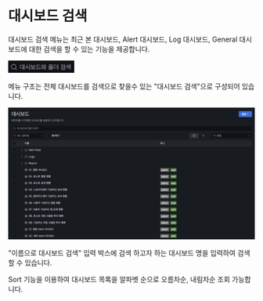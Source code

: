 # 대시보드 검색
대시보드 검색 메뉴는 최근 본 대시보드, Alert 대시보드, Log 대시보드, General 대시보드에 대한 검색을 할 수 있는 기능을 제공합니다.

![wall-dashboard-search-menu](../../assets/images/wall-dashboard-search-menu.png)

메뉴 구조는 전체 대시보드를 검색으로 찾을수 있는 "대시보드 검색"으로 구성되어 있습니다.

![wall-dashboard-search-list](../../assets/images/wall-dashboard-search-list.png)

"이름으로 대시보드 검색" 입력 박스에 검색 하고자 하는 대시보드 명을 입력하여 검색할 수 있습니다.

Sort 기능을 이용하여 대시보드 목록을 알파벳 순으로 오름차순, 내림차순 조회 가능합니다.
